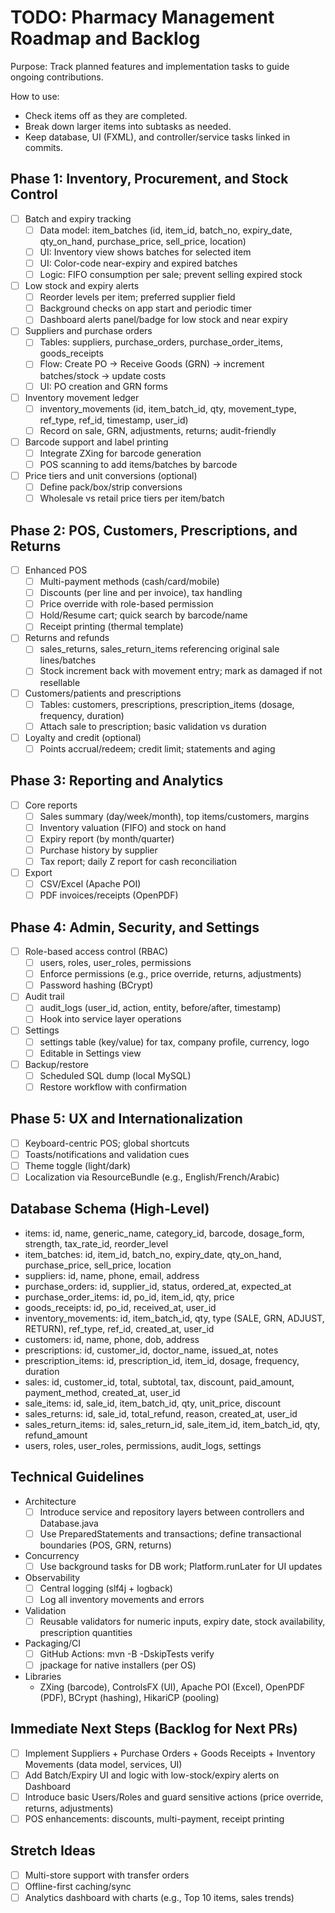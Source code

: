 # TODO: Pharmacy Management Roadmap and Backlog

Purpose: Track planned features and implementation tasks to guide ongoing contributions.

How to use:
- Check items off as they are completed.
- Break down larger items into subtasks as needed.
- Keep database, UI (FXML), and controller/service tasks linked in commits.

## Phase 1: Inventory, Procurement, and Stock Control

- [ ] Batch and expiry tracking
  - [ ] Data model: item_batches (id, item_id, batch_no, expiry_date, qty_on_hand, purchase_price, sell_price, location)
  - [ ] UI: Inventory view shows batches for selected item
  - [ ] UI: Color-code near-expiry and expired batches
  - [ ] Logic: FIFO consumption per sale; prevent selling expired stock
- [ ] Low stock and expiry alerts
  - [ ] Reorder levels per item; preferred supplier field
  - [ ] Background checks on app start and periodic timer
  - [ ] Dashboard alerts panel/badge for low stock and near expiry
- [ ] Suppliers and purchase orders
  - [ ] Tables: suppliers, purchase_orders, purchase_order_items, goods_receipts
  - [ ] Flow: Create PO -> Receive Goods (GRN) -> increment batches/stock -> update costs
  - [ ] UI: PO creation and GRN forms
- [ ] Inventory movement ledger
  - [ ] inventory_movements (id, item_batch_id, qty, movement_type, ref_type, ref_id, timestamp, user_id)
  - [ ] Record on sale, GRN, adjustments, returns; audit-friendly
- [ ] Barcode support and label printing
  - [ ] Integrate ZXing for barcode generation
  - [ ] POS scanning to add items/batches by barcode
- [ ] Price tiers and unit conversions (optional)
  - [ ] Define pack/box/strip conversions
  - [ ] Wholesale vs retail price tiers per item/batch

## Phase 2: POS, Customers, Prescriptions, and Returns

- [ ] Enhanced POS
  - [ ] Multi-payment methods (cash/card/mobile)
  - [ ] Discounts (per line and per invoice), tax handling
  - [ ] Price override with role-based permission
  - [ ] Hold/Resume cart; quick search by barcode/name
  - [ ] Receipt printing (thermal template)
- [ ] Returns and refunds
  - [ ] sales_returns, sales_return_items referencing original sale lines/batches
  - [ ] Stock increment back with movement entry; mark as damaged if not resellable
- [ ] Customers/patients and prescriptions
  - [ ] Tables: customers, prescriptions, prescription_items (dosage, frequency, duration)
  - [ ] Attach sale to prescription; basic validation vs duration
- [ ] Loyalty and credit (optional)
  - [ ] Points accrual/redeem; credit limit; statements and aging

## Phase 3: Reporting and Analytics

- [ ] Core reports
  - [ ] Sales summary (day/week/month), top items/customers, margins
  - [ ] Inventory valuation (FIFO) and stock on hand
  - [ ] Expiry report (by month/quarter)
  - [ ] Purchase history by supplier
  - [ ] Tax report; daily Z report for cash reconciliation
- [ ] Export
  - [ ] CSV/Excel (Apache POI)
  - [ ] PDF invoices/receipts (OpenPDF)

## Phase 4: Admin, Security, and Settings

- [ ] Role-based access control (RBAC)
  - [ ] users, roles, user_roles, permissions
  - [ ] Enforce permissions (e.g., price override, returns, adjustments)
  - [ ] Password hashing (BCrypt)
- [ ] Audit trail
  - [ ] audit_logs (user_id, action, entity, before/after, timestamp)
  - [ ] Hook into service layer operations
- [ ] Settings
  - [ ] settings table (key/value) for tax, company profile, currency, logo
  - [ ] Editable in Settings view
- [ ] Backup/restore
  - [ ] Scheduled SQL dump (local MySQL)
  - [ ] Restore workflow with confirmation

## Phase 5: UX and Internationalization

- [ ] Keyboard-centric POS; global shortcuts
- [ ] Toasts/notifications and validation cues
- [ ] Theme toggle (light/dark)
- [ ] Localization via ResourceBundle (e.g., English/French/Arabic)

## Database Schema (High-Level)

- items: id, name, generic_name, category_id, barcode, dosage_form, strength, tax_rate_id, reorder_level
- item_batches: id, item_id, batch_no, expiry_date, qty_on_hand, purchase_price, sell_price, location
- suppliers: id, name, phone, email, address
- purchase_orders: id, supplier_id, status, ordered_at, expected_at
- purchase_order_items: id, po_id, item_id, qty, price
- goods_receipts: id, po_id, received_at, user_id
- inventory_movements: id, item_batch_id, qty, type (SALE, GRN, ADJUST, RETURN), ref_type, ref_id, created_at, user_id
- customers: id, name, phone, dob, address
- prescriptions: id, customer_id, doctor_name, issued_at, notes
- prescription_items: id, prescription_id, item_id, dosage, frequency, duration
- sales: id, customer_id, total, subtotal, tax, discount, paid_amount, payment_method, created_at, user_id
- sale_items: id, sale_id, item_batch_id, qty, unit_price, discount
- sales_returns: id, sale_id, total_refund, reason, created_at, user_id
- sales_return_items: id, sales_return_id, sale_item_id, item_batch_id, qty, refund_amount
- users, roles, user_roles, permissions, audit_logs, settings

## Technical Guidelines

- Architecture
  - [ ] Introduce service and repository layers between controllers and Database.java
  - [ ] Use PreparedStatements and transactions; define transactional boundaries (POS, GRN, returns)
- Concurrency
  - [ ] Use background tasks for DB work; Platform.runLater for UI updates
- Observability
  - [ ] Central logging (slf4j + logback)
  - [ ] Log all inventory movements and errors
- Validation
  - [ ] Reusable validators for numeric inputs, expiry date, stock availability, prescription quantities
- Packaging/CI
  - [ ] GitHub Actions: mvn -B -DskipTests verify
  - [ ] jpackage for native installers (per OS)
- Libraries
  - ZXing (barcode), ControlsFX (UI), Apache POI (Excel), OpenPDF (PDF), BCrypt (hashing), HikariCP (pooling)

## Immediate Next Steps (Backlog for Next PRs)

- [ ] Implement Suppliers + Purchase Orders + Goods Receipts + Inventory Movements (data model, services, UI)
- [ ] Add Batch/Expiry UI and logic with low-stock/expiry alerts on Dashboard
- [ ] Introduce basic Users/Roles and guard sensitive actions (price override, returns, adjustments)
- [ ] POS enhancements: discounts, multi-payment, receipt printing

## Stretch Ideas

- [ ] Multi-store support with transfer orders
- [ ] Offline-first caching/sync
- [ ] Analytics dashboard with charts (e.g., Top 10 items, sales trends)
